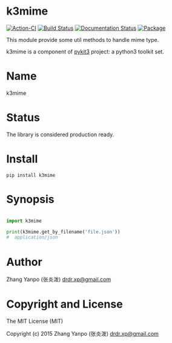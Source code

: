 # k3mime

[![Action-CI](https://github.com/pykit3/k3mime/actions/workflows/python-package.yml/badge.svg)](https://github.com/pykit3/k3mime/actions/workflows/python-package.yml)
[![Build Status](https://travis-ci.com/pykit3/k3mime.svg?branch=master)](https://travis-ci.com/pykit3/k3mime)
[![Documentation Status](https://readthedocs.org/projects/k3mime/badge/?version=stable)](https://k3mime.readthedocs.io/en/stable/?badge=stable)
[![Package](https://img.shields.io/pypi/pyversions/k3mime)](https://pypi.org/project/k3mime)

This module provide some util methods to handle mime type.

k3mime is a component of [pykit3] project: a python3 toolkit set.


#   Name

k3mime

#   Status

The library is considered production ready.




# Install

```
pip install k3mime
```

# Synopsis

```python

import k3mime

print(k3mime.get_by_filename('file.json'))
#  application/json


```

#   Author

Zhang Yanpo (张炎泼) <drdr.xp@gmail.com>

#   Copyright and License

The MIT License (MIT)

Copyright (c) 2015 Zhang Yanpo (张炎泼) <drdr.xp@gmail.com>


[pykit3]: https://github.com/pykit3